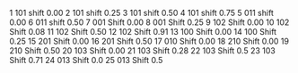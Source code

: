 1   101 shift 0.00
2   101 shift 0.25
3   101 shift 0.50
4   101 shift 0.75
5   011 shift 0.00
6   011 shift 0.50
7   001 Shift 0.00
8   001 Shift 0.25
9   102 Shift 0.00
10  102 Shift 0.08
11  102 Shift 0.50
12  102 Shift 0.91
13  100 Shift 0.00
14  100 Shift 0.25
15  201 Shift 0.00
16  201 Shift 0.50
17  010 Shift 0.00
18  210 Shift 0.00
19  210 Shift 0.50
20  103 Shift 0.00
21  103 Shift 0.28
22  103 Shift 0.5
23  103 Shift 0.71
24  013 Shift 0.0
25  013 Shift 0.5
